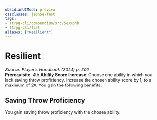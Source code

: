 ```yaml
---
obsidianUIMode: preview
cssclasses: json5e-feat
tags:
- ttrpg-cli/compendium/src/5e/xphb
- ttrpg-cli/feat
aliases: ["Resilient"]
---
```

# Resilient
*Source: Player's Handbook (2024) p. 206*  
**Prerequisite**: 4th
**Ability Score Increase**: Choose one ability in which you lack saving throw proficiency. Increase the chosen ability score by 1, to a maximum of 20.
You gain the following benefits.

## Saving Throw Proficiency

You gain saving throw proficiency with the chosen ability.